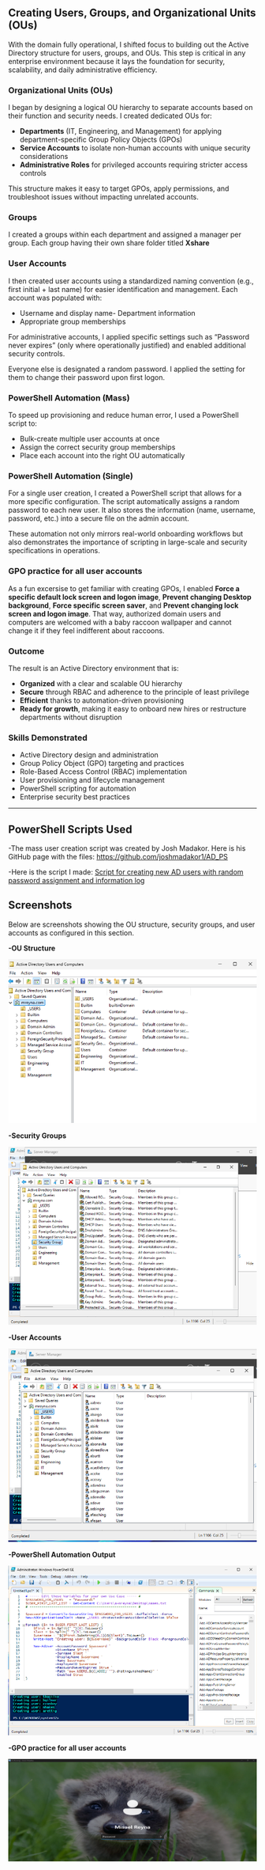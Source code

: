 ## Creating Users, Groups, and Organizational Units (OUs)

With the domain fully operational, I shifted focus to building out the Active Directory structure for users, groups, and OUs. This step is critical in any enterprise environment because it lays the foundation for security, scalability, and daily administrative efficiency.

### Organizational Units (OUs)
I began by designing a logical OU hierarchy to separate accounts based on their function and security needs. I created dedicated OUs for:
- **Departments** (IT, Engineering, and Management) for applying department-specific Group Policy Objects (GPOs)
- **Service Accounts** to isolate non-human accounts with unique security considerations
- **Administrative Roles** for privileged accounts requiring stricter access controls

This structure makes it easy to target GPOs, apply permissions, and troubleshoot issues without impacting unrelated accounts.

### Groups
I created a groups within each department and assigned a manager per group. Each group having their own share folder titled **Xshare** 

### User Accounts
I then created user accounts using a standardized naming convention (e.g., first initial + last name) for easier identification and management. Each account was populated with:
- Username and display name- Department information
- Appropriate group memberships

For administrative accounts, I applied specific settings such as “Password never expires” (only where operationally justified) and enabled additional security controls.

Everyone else is designated a random password. I applied the setting for them to change their password upon first logon. 

### PowerShell Automation (Mass)
To speed up provisioning and reduce human error, I used a PowerShell script to:
- Bulk-create multiple user accounts at once
- Assign the correct security group memberships
- Place each account into the right OU automatically

### PowerShell Automation (Single)
For a single user creation, I created a PowerShell script that allows for a more specific configuration. The script automatically assigns a random password to each new user. It also stores the information (name, username, password, etc.) into a secure file on the admin account. 

These automation not only mirrors real-world onboarding workflows but also demonstrates the importance of scripting in large-scale and security specifications in operations. 

### GPO practice for all user accounts
As a fun excersise to get familiar with creating GPOs, I enabled **Force a specific default lock screen and logon image**, **Prevent changing Desktop background**, **Force specific screen saver**, and **Prevent changing lock screen and logon image**. That way, authorized domain users and computers are welcomed with a baby raccoon wallpaper and cannot change it if they feel indifferent about raccoons. 

### Outcome
The result is an Active Directory environment that is:
- **Organized** with a clear and scalable OU hierarchy
- **Secure** through RBAC and adherence to the principle of least privilege
- **Efficient** thanks to automation-driven provisioning
- **Ready for growth**, making it easy to onboard new hires or restructure departments without disruption

### Skills Demonstrated
- Active Directory design and administration
- Group Policy Object (GPO) targeting and practices
- Role-Based Access Control (RBAC) implementation
- User provisioning and lifecycle management
- PowerShell scripting for automation
- Enterprise security best practices

---
## PowerShell Scripts Used
-The mass user creation script was created by Josh Madakor. Here is his GitHub page with the files: https://github.com/joshmadakor1/AD_PS

-Here is the script I made: 
[Script for creating new AD users with random password assignment and information log](../Scripts/Create_New_ADUser.ps1) 

## Screenshots

Below are screenshots showing the OU structure, security groups, and user accounts as configured in this section.

**-OU Structure**

![Screenshot of OU Structure](../images/screenshots/ou-structure.png)

**-Security Groups**

![Screenshot of Security Groups](../images/screenshots/security-groups.png)

**-User Accounts**

![Screenshot of User Accounts](../images/screenshots/user-accounts.png)

**-PowerShell Automation Output**

![Screenshot of PowerShell Script Results](../images/screenshots/powershell-output.png)

**-GPO practice for all user accounts**

![Screenshot of GPO Results](../images/screenshots/GPO_LockScreen.png)

